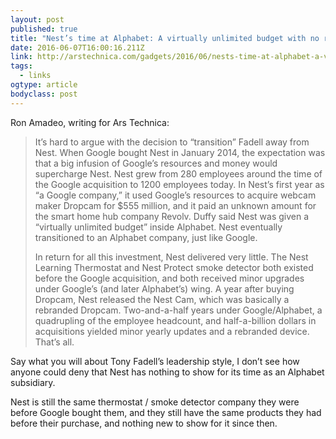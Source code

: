 ```yaml
---
layout: post 
published: true 
title: "Nest’s time at Alphabet: A virtually unlimited budget with no results" 
date: 2016-06-07T16:00:16.211Z 
link: http://arstechnica.com/gadgets/2016/06/nests-time-at-alphabet-a-virtually-unlimited-budget-with-no-results/ 
tags:
  - links
ogtype: article 
bodyclass: post 
---
```


Ron Amadeo, writing for Ars Technica:

> It’s hard to argue with the decision to “transition” Fadell away from Nest. When Google bought Nest in January 2014, the expectation was that a big infusion of Google’s resources and money would supercharge Nest. Nest grew from 280 employees around the time of the Google acquisition to 1200 employees today. In Nest’s first year as “a Google company,” it used Google’s resources to acquire webcam maker Dropcam for $555 million, and it paid an unknown amount for the smart home hub company Revolv. Duffy said Nest was given a “virtually unlimited budget” inside Alphabet. Nest eventually transitioned to an Alphabet company, just like Google.
> 
> In return for all this investment, Nest delivered very little. The Nest Learning Thermostat and Nest Protect smoke detector both existed before the Google acquisition, and both received minor upgrades under Google’s (and later Alphabet’s) wing. A year after buying Dropcam, Nest released the Nest Cam, which was basically a rebranded Dropcam. Two-and-a-half years under Google/Alphabet, a quadrupling of the employee headcount, and half-a-billion dollars in acquisitions yielded minor yearly updates and a rebranded device. That’s all.
 
Say what you will about Tony Fadell’s leadership style, I don’t see how anyone could deny that Nest has nothing to show for its time as an Alphabet subsidiary. 

Nest is still the same thermostat / smoke detector company they were before Google bought them, and they still have the same products they had before their purchase, and nothing new to show for it since then.
